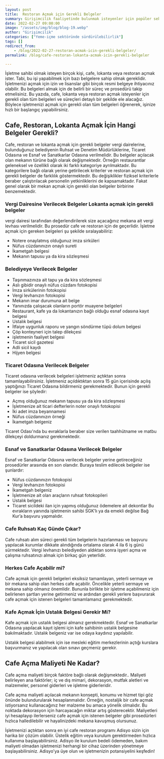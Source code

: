 ```yaml
---
layout: post
title:  Restoran Açmak için Gerekli Belgeler    
summary: Girişimcilik faaliyetinde bulunmak isteyenler için popüler sektörler devamlı olarak değişiyor.  
date: 2022-02-27 09:00:00
image: "/assets/img/blog/blog-19.webp"
author: "Girişimcilik"
categories: ["Yeme-içme sektöründe sürdürülebilirlik"]
tags: []
redirect_from: 
    - /blog/2022-02-27-restoran-acmak-icin-gerekli-belgeler/
permalink: /blog/cafe-restoran-lokanta-acmak-icin-gerekli-belgeler

---
```

İşletme sahibi olmak isteyen birçok kişi, cafe, lokanta veya restoran açmak ister. Tabi, bu işi yapabilmek için bazı belgelere sahip olmak gereklidir. İşletmenizi açmak için izin ve lisanslar gibi birçok resmi belgeye ihtiyacınız olabilir. Bu belgeleri almak için de belirli bir süreç ve prosedürü takip etmelisiniz. Bu yazıda, cafe, lokanta veya restoran açmak isteyenler için gerekli olan tüm belgeleri ve süreçleri detaylı bir şekilde ele alacağız. Böylece işletmenizi açmak için gerekli olan tüm belgeleri öğrenerek, işinize hızlı bir başlangıç yapabilirsiniz.

## Cafe, Restoran, Lokanta Açmak İçin Hangi Belgeler Gerekli?

Cafe, restoran ve lokanta açmak için gerekli belgeler vergi dairelerine, bulunduğunuz belediyenin Ruhsat ve Denetim Müdürlüklerine, Ticaret Odasına ve Esnaf ve Sanatkarlar Odasına verilmelidir. Bu belgeler açılacak olan mekanın türüne bağlı olarak değişmektedir. Örneğin restaurantlar geleneksel ve özellikli olarak iki farklı kategoriye ayrılmaktadır. Bu kategorilere bağlı olarak yerine getirilecek kriterler ve restoran açmak için gerekli belgeler de farklılık göstermektedir. Bu değişiklikler fiziksel kriterlerle beraber çalıştırılacak personelin yetkinliklerini de kapsamaktadır. Fakat genel olarak bir mekan açmak için gerekli olan belgeler birbirine benzemektedir. 

### Vergi Dairesine Verilecek Belgeler Lokanta açmak için gerekli belgeler

vergi dairesi tarafından değerlendirilerek size açacağınız mekana ait vergi levhası verilmelidir. Bu prosedür cafe ve restoran için de geçerlidir. İşletme açmak için gereken belgeleri şu şekilde sıralayabiliriz:

<ul>
<li>Notere onaylatmış olduğunuz imza sirküleri</li>
<li>Nüfus cüzdanınızın onaylı sureti</li>
<li>İkametgah belgesi </li>
<li>Mekanın tapusu ya da kira sözleşmesi </li>
</ul>

### Belediyeye Verilecek Belgeler

<ul>
<li>Taşınmazınıza ait tapu ya da kira sözleşmesi</li>
<li>Aslı gibidir onaylı nüfus cüzdanı fotokopisi</li>
<li>İmza sirkülerinin fotokopisi</li>
<li>Vergi levhanızın fotokopisi</li>
<li>Mekanın imar durumuna ait belge</li>
<li>Yanınızda çalışacak olanların portör muayene belgeleri</li>
<li>Restaurant, kafe ya da lokantanızın bağlı olduğu esnaf odasına kayıt belgesi</li>
<li>Ustalık belgesi</li>
<li>İtfaiye uygunluk raporu ve yangın söndürme tüpü dolum belgesi</li>
<li>Çöp konteyneri için talep dilekçesi</li>
<li>işletmenin faaliyet belgesi</li> 
<li>Ticaret sicil gazetesi</li> 
<li>Adli sicil kaydı</li> 
<li>Hijyen belgesi</li>
</ul>

### Ticaret Odasına Verilecek Belgeler

Ticaret odasına verilecek belgeleri işletmeniz açtıktan sonra tamamlayabilirsiniz. İşletmeniz açıldıktıktan sonra 15 gün içerisinde açılış yaptığınızı Ticaret Odasına bildirmeniz gerekmektedir. Bunun için gerekli belgeler ise şöyledir:

<ul>
<li>Açmış olduğunuz mekanın tapusu ya da kira sözleşmesi</li>
<li>İşletmenize ait ticari defterlerin noter onaylı fotokopisi</li>
<li>İki adet imza beyannamesi</li>
<li>Nüfus cüzdanınızın örneği</li>
<li>İkametgah belgeniz</li>
</ul>
Ticaret Odası'nda bu evraklarla beraber size verilen taahhütname ve matbu dilekçeyi doldurmanız gerekmektedir. 

### Esnaf ve Sanatkarlar Odasına Verilecek Belgeler
Esnaf ve Sanatkarlar Odasına verilecek belgeler yerine getireceğiniz prosedürler arasında en son olanıdır. Buraya teslim edilecek belgeler ise şunlardır:

<ul>
<li>Nüfus cüzdanınızın fotokopisi</li>
<li>Vergi levhanızın fotokopisi</li>
<li>İkametgah belgeniz</li>
<li>İşletmenize ait olan araçların ruhsat fotokopileri</li>
<li>Ustalık belgesi</li>
<li>Ticaret sicildeki ilan için yapmış olduğunuz ödemelere ait dekontlar
Bu evrakların yanında işletmenin sahibi SGK’lı ya da emekli değilse Bağ Kur’a başvuru yapmalıdır. </li>
</ul>

### Cafe Ruhsatı Kaç Günde Çıkar? 

Cafe ruhsatı alım süreci gerekli tüm belgelerin hazırlanması ve başvuru yapılacak kurumlar dikkate alındığında ortalama olarak 4 ila 6 iş günü sürmektedir. Vergi levhanızı belediyeden aldıktan sonra işyeri açma ve çalışma ruhsatınızı almak için birkaç gün yeterlidir. 

### Herkes Cafe Açabilir mi?

Cafe açmak için gerekli belgeleri eksiksiz tamamlayan, yeterli sermaye ve bir mekana sahip olan herkes cafe açabilir. Öncelikle yeterli sermaye ve mekana sahip olmanız önemlidir. Bununla birlikte bir işletme açabilmeniz için belirlenen şartları yerine getirmeniz ve ardından gerekli yerlere başvurarak cafe açmak için istenen belgeleri tamamlamanız gerekmektedir. 

### Kafe Açmak İçin Ustalık Belgesi Gerekir Mi? 

Kafe açmak için ustalık belgesi almanız gerekmektedir. Esnaf ve Sanatkarlar Odasına yapılacak kayıt işlemi için kafe sahibinin ustalık belgesine bakılmaktadır. Ustalık belgeniz var ise odaya kaydınız yapılabilir. 

Ustalık belgesi alabilmek için ise mesleki eğitim merkezlerinin açtığı kurslara başvurmanız ve yapılacak olan sınavı geçmeniz gerekir. 

## Cafe Açma Maliyeti Ne Kadar?

Cafe açma maliyeti birçok faktöre bağlı olarak değişmektedir.. Maliyeti belirleyen ana faktörler; iç ve dış mimari, dekorasyon, mutfak aletleri ve malzemeler, personel giderleri ve işletme giderleridir. 

Cafe açma maliyeti açılacak mekanın konsepti, konumu ve hizmet tipi göz önünde bulundurularak hesaplanmalıdır. Örneğin, nostaljik bir cafe açmak istiyorsanız kullanacağınız her malzeme bu amaca yönelik olmalıdır. Bu noktada dekorasyon için harcayacağın miktar artış gösterecektir. Maliyetleri iyi hesaplayıp ilerlerseniz cafe açmak için istenen belgeler gibi prosedürleri hızlıca halledilebilir ve hayalinizdeki mekana kavuşmuş olursunuz. 

İşletmenizi açtıktan sonra en iyi cafe restoran programı Adisyo sizin için harika bir çözüm olabilir. Üstelik eğitim veya kurulum gerektirmeden hızlıca kullanıma başlayabilirsiniz. Adisyo ile kurulum bedeli ödemeden, bakım maliyeti olmadan işletmenizi herhangi bir cihaz üzerinden yönetmeye başlayabilirsiniz.  Adisyo'ya üye olun ve işletmenizin potansiyelini keşfedin!


